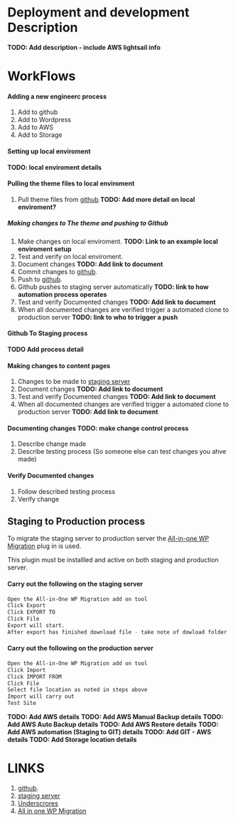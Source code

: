 # Deployment and development Description
**TODO: Add description - include AWS lightsail info**

# WorkFlows

#### Adding a new engineerc process
1.  Add to github 
2.  Add to Wordpress
3.  Add to AWS
4.  Add to Storage

#### Setting up local enviroment
**TODO: local enviroment details**

#### Pulling the theme files to local enviroment
1.  Pull theme files from [github](https://github.com/cp3402-students/cp3402-2022-1-site-team05.git)
**TODO: Add more detail on local enviroment?**

##### Making changes to The theme and pushing to Github
1.  Make changes on local enviroment. **TODO: Link to an example local enviroment setup**
2.  Test and verify on local enviroment.
3.  Document changes **TODO: Add link to document**
3.  Commit changes to [github](https://github.com/cp3402-students/cp3402-2022-1-site-team05.git). 
3.  Push to [github](https://github.com/cp3402-students/cp3402-2022-1-site-team05.git). 
5.  Github pushes to staging server automatically **TODO: link to how automation process operates**
6. Test and verify Documented changes **TODO: Add link to document**
7. When all documented changes are verified trigger a automated clone to production server **TODO: link to who to trigger a push**


#### Github To Staging process
**TODO Add process detail**

#### Making changes to content pages
1.  Changes to be made to [staging server](http://54.206.45.130/wp-admin/about.php) 
2.  Document changes **TODO: Add link to document**
3.  Test and verify Documented changes **TODO: Add link to document**
4.  When all documented changes are verified trigger a automated clone to production server **TODO: Add link to document**

#### Documenting changes **TODO: make change control process**
1.  Describe change made
2.  Describe testing process (So someone else can test changes you ahve made)

#### Verify Documented changes
1.  Follow described testing process
2.  Verify change

## Staging to Production process

To migrate the staging server to production server the  [All-in-one WP Migration](https://wordpress.org/plugins/all-in-one-wp-migration/) plug in is used.

This plugin must be installled and active on both staging and production server.

#### Carry out the following on the staging server
```sh
Open the All-in-One WP Migration add on tool 
Click Export
Click EXPORT TO
Click File
Export will start.
After export has finished download file - take note of dowload folder
```

#### Carry out the following on the production server
```sh
Open the All-in-One WP Migration add on tool 
Click Import
Click IMPORT FROM
Click File
Select file location as noted in steps above
Import will carry out
Test Site
```




**TODO: Add AWS details**
**TODO: Add AWS Manual Backup details**
**TODO: Add AWS Auto Backup details**
**TODO: Add AWS Restore details**
**TODO: Add AWS automation (Staging to GIT) details**
**TODO: Add GIT - AWS details**
**TODO: Add Storage location details**



# LINKS
1.  [github](https://github.com/cp3402-students/cp3402-2022-1-site-team05.git). 
2.  [staging server](http://54.206.45.130/wp-admin/about.php) 
3.  [Underscrores](https://underscores.me/)
4.  [All in one WP Migration](https://wordpress.org/plugins/all-in-one-wp-migration/)
	